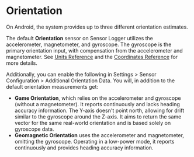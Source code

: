 # Orientation
On Android, the system provides up to three different orientation estimates. 

The default **Orientation** sensor on Sensor Logger utilizes the accelerometer, magnetometer, and gyroscope. The gyroscope is the primary orientation input, with compensation from the accelerometer and magnetometer. See [Units Reference](https://github.com/tszheichoi/awesome-sensor-logger/blob/main/UNITS.md) and the [Coordinates Reference](https://github.com/tszheichoi/awesome-sensor-logger/blob/main/COORDINATES.md) for more details. 

Additionally, you can enable the following in Settings > Sensor Configuration > Additional Orientation Data. You will, in addition to the default orientation measurements get:

- **Game Orientation**, which relies on the accelerometer and gyroscope (without a magnetometer). It reports continuously and lacks heading accuracy information. The Y-axis doesn't point north, allowing for drift similar to the gyroscope around the Z-axis. It aims to return the same vector for the same real-world orientation and is based solely on gyroscope data.
- **Geomagnetic Orientation** uses the accelerometer and magnetometer, omitting the gyroscope. Operating in a low-power mode, it reports continuously and provides heading accuracy information. 
